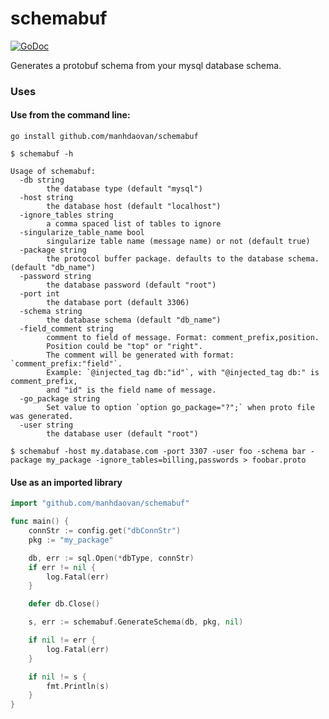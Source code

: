 # schemabuf

[![GoDoc](https://godoc.org/github.com/mcos/schemabuf/schemabuf?status.svg)](https://godoc.org/github.com/mcos/schemabuf/schemabuf)

Generates a protobuf schema from your mysql database schema.

### Uses
#### Use from the command line:

`go install github.com/manhdaovan/schemabuf`

```
$ schemabuf -h

Usage of schemabuf:
  -db string
        the database type (default "mysql")
  -host string
        the database host (default "localhost")
  -ignore_tables string
        a comma spaced list of tables to ignore
  -singularize_table_name bool
        singularize table name (message name) or not (default true)
  -package string
        the protocol buffer package. defaults to the database schema. (default "db_name")
  -password string
        the database password (default "root")
  -port int
        the database port (default 3306)
  -schema string
        the database schema (default "db_name")
  -field_comment string
        comment to field of message. Format: comment_prefix,position.
        Position could be "top" or "right".
        The comment will be generated with format: `comment_prefix:"field"`.
        Example: `@injected_tag db:"id"`, with "@injected_tag db:" is comment_prefix,
        and "id" is the field name of message.
  -go_package string
        Set value to option `option go_package="?";` when proto file was generated.
  -user string
        the database user (default "root")
```

```
$ schemabuf -host my.database.com -port 3307 -user foo -schema bar -package my_package -ignore_tables=billing,passwords > foobar.proto
```

#### Use as an imported library

```go
import "github.com/manhdaovan/schemabuf"

func main() {
    connStr := config.get("dbConnStr")
    pkg := "my_package"

    db, err := sql.Open(*dbType, connStr)
    if err != nil {
        log.Fatal(err)
    }

    defer db.Close()

    s, err := schemabuf.GenerateSchema(db, pkg, nil)

	if nil != err {
		log.Fatal(err)
	}

	if nil != s {
		fmt.Println(s)
	}
}
```
